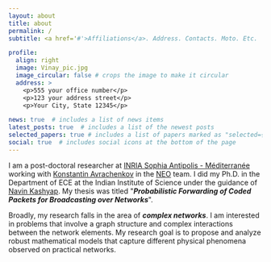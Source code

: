 ```yaml
---
layout: about
title: about
permalink: /
subtitle: <a href='#'>Affiliations</a>. Address. Contacts. Moto. Etc.

profile:
  align: right
  image: Vinay_pic.jpg
  image_circular: false # crops the image to make it circular
  address: >
    <p>555 your office number</p>
    <p>123 your address street</p>
    <p>Your City, State 12345</p>

news: true  # includes a list of news items
latest_posts: true  # includes a list of the newest posts
selected_papers: true # includes a list of papers marked as "selected={true}"
social: true  # includes social icons at the bottom of the page
---
```

I am a post-doctoral researcher at [INRIA Sophia Antipolis - Méditerranée](https://www.inria.fr/fr/centre-inria-sophia-antipolis-mediterranee) working with [Konstantin Avrachenkov](https://www-sop.inria.fr/members/Konstantin.Avratchenkov/me.html) in the [NEO](https://team.inria.fr/neo/) team. I did my Ph.D. in the Department of ECE at the Indian Institute of Science under the guidance of [Navin Kashyap](https://ece.iisc.ac.in/~nkashyap/). My thesis was titled "***Probabilistic Forwarding of Coded Packets for Broadcasting over Networks***".

Broadly, my research falls in the area of ***complex networks***. I am interested in problems that involve a graph structure and complex interactions between the network elements. My research goal is to propose and analyze robust mathematical models that capture different physical phenomena observed on practical networks.
